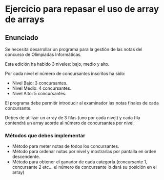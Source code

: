 # Ejercicio para repasar el uso de array de arrays

## Enunciado

Se necesita desarrollar un programa para la gestión de las notas del concurso de Olimpiadas Informáticas.

Esta edición ha habido 3 niveles: bajo, medio y alto.

Por cada nivel el número de concursantes inscritos ha sido:

- Nivel Bajo: 3 concursantes.
- Nivel Medio: 4 concursantes.
- Nivel Alto: 5 concursantes.

El programa debe permitir introducir al examinador las notas finales de cada concursante.

Debes de utilizar un array de 3 filas (uno por cada nivel) y cada fila contendrá un array acorde al número de concursantes por nivel.

### Métodos que debes implementar
- Método para meter notas de todos los concursantes.
- Método para ordenar notas por nivel y mostrarlas por pantalla en orden descendente.
- Método para obtener el ganador de cada categoría (concursante 1, concursante 2 etc... el número de concursante lo dará su posición en el array)


